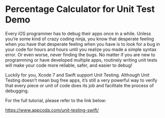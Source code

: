 # Percentage Calculator for Unit Test Demo

Every iOS programmer has to debug their apps once in a while. Unless you’re some kind of crazy coding ninja, you know that desperate feeling when you have that desperate feeling when you have is to look for a bug in your code for hours and hours until you realize you made a simple syntax error. Or even worse, never finding the bugs. No matter if you are new to programming or have developed multiple apps, routinely writing unit tests will make your code more reliable, safer, and easier to debug!

Luckily for you, Xcode 7 and Swift support Unit Testing. Although Unit Testing doesn’t mean bug free apps, it’s still a very powerful way to verify that every piece or unit of code does its job and facilitate the process of debugging.

For the full tutorial, please refer to the link below:

https://www.appcoda.com/unit-testing-swift/

